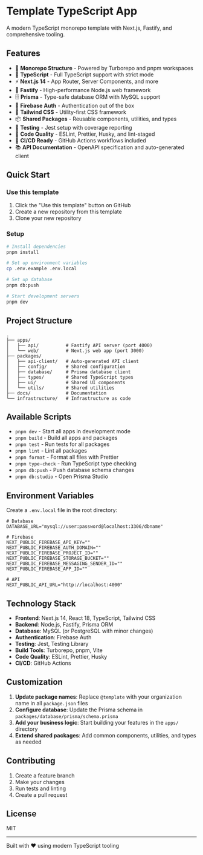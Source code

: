 # Template TypeScript App

A modern TypeScript monorepo template with Next.js, Fastify, and comprehensive tooling.

## Features

- 🚀 **Monorepo Structure** - Powered by Turborepo and pnpm workspaces
- 🔧 **TypeScript** - Full TypeScript support with strict mode
- ⚡ **Next.js 14** - App Router, Server Components, and more
- 🚄 **Fastify** - High-performance Node.js web framework
- 🗄️ **Prisma** - Type-safe database ORM with MySQL support
- 🔐 **Firebase Auth** - Authentication out of the box
- 🎨 **Tailwind CSS** - Utility-first CSS framework
- 📦 **Shared Packages** - Reusable components, utilities, and types
- 🧪 **Testing** - Jest setup with coverage reporting
- 📝 **Code Quality** - ESLint, Prettier, Husky, and lint-staged
- 🔄 **CI/CD Ready** - GitHub Actions workflows included
- 📚 **API Documentation** - OpenAPI specification and auto-generated client

## Quick Start

### Use this template

1. Click the "Use this template" button on GitHub
2. Create a new repository from this template
3. Clone your new repository

### Setup

```bash
# Install dependencies
pnpm install

# Set up environment variables
cp .env.example .env.local

# Set up database
pnpm db:push

# Start development servers
pnpm dev
```

## Project Structure

```
.
├── apps/
│   ├── api/          # Fastify API server (port 4000)
│   └── web/          # Next.js web app (port 3000)
├── packages/
│   ├── api-client/   # Auto-generated API client
│   ├── config/       # Shared configuration
│   ├── database/     # Prisma database client
│   ├── types/        # Shared TypeScript types
│   ├── ui/           # Shared UI components
│   └── utils/        # Shared utilities
├── docs/             # Documentation
└── infrastructure/   # Infrastructure as code
```

## Available Scripts

- `pnpm dev` - Start all apps in development mode
- `pnpm build` - Build all apps and packages
- `pnpm test` - Run tests for all packages
- `pnpm lint` - Lint all packages
- `pnpm format` - Format all files with Prettier
- `pnpm type-check` - Run TypeScript type checking
- `pnpm db:push` - Push database schema changes
- `pnpm db:studio` - Open Prisma Studio

## Environment Variables

Create a `.env.local` file in the root directory:

```env
# Database
DATABASE_URL="mysql://user:password@localhost:3306/dbname"

# Firebase
NEXT_PUBLIC_FIREBASE_API_KEY=""
NEXT_PUBLIC_FIREBASE_AUTH_DOMAIN=""
NEXT_PUBLIC_FIREBASE_PROJECT_ID=""
NEXT_PUBLIC_FIREBASE_STORAGE_BUCKET=""
NEXT_PUBLIC_FIREBASE_MESSAGING_SENDER_ID=""
NEXT_PUBLIC_FIREBASE_APP_ID=""

# API
NEXT_PUBLIC_API_URL="http://localhost:4000"
```

## Technology Stack

- **Frontend**: Next.js 14, React 18, TypeScript, Tailwind CSS
- **Backend**: Node.js, Fastify, Prisma ORM
- **Database**: MySQL (or PostgreSQL with minor changes)
- **Authentication**: Firebase Auth
- **Testing**: Jest, Testing Library
- **Build Tools**: Turborepo, pnpm, Vite
- **Code Quality**: ESLint, Prettier, Husky
- **CI/CD**: GitHub Actions

## Customization

1. **Update package names**: Replace `@template` with your organization name in all `package.json` files
2. **Configure database**: Update the Prisma schema in `packages/database/prisma/schema.prisma`
3. **Add your business logic**: Start building your features in the `apps/` directory
4. **Extend shared packages**: Add common components, utilities, and types as needed

## Contributing

1. Create a feature branch
2. Make your changes
3. Run tests and linting
4. Create a pull request

## License

MIT

---

Built with ❤️ using modern TypeScript tooling
